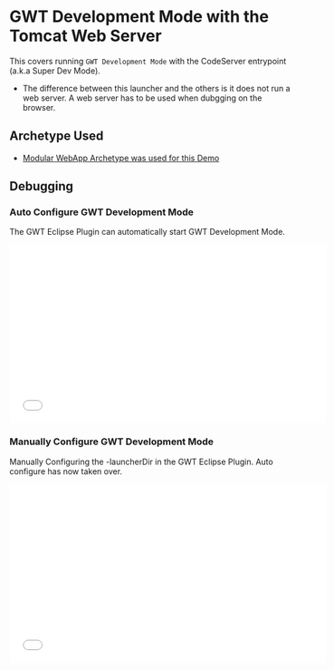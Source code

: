 # GWT Development Mode with the Tomcat Web Server
This covers running `GWT Development Mode` with the CodeServer entrypoint (a.k.a Super Dev Mode).

* The difference between this launcher and the others is it does not run a web server.
A web server has to be used when dubgging on the browser.  


## Archetype Used

* [Modular WebApp Archetype was used for this Demo](https://github.com/tbroyer/gwt-maven-archetypes)


## Debugging

### Auto Configure GWT Development Mode
The GWT Eclipse Plugin can automatically start GWT Development Mode.

<iframe width="560" height="315" src="//www.youtube.com/embed/LtH4KzmguL0" frameborder="0" allowfullscreen></iframe>

### Manually Configure GWT Development Mode
Manually Configuring the -launcherDir in the GWT Eclipse Plugin. Auto configure has now taken over. 

<iframe width="560" height="315" src="//www.youtube.com/embed/-_YcBeI_Feo" frameborder="0" allowfullscreen></iframe>


